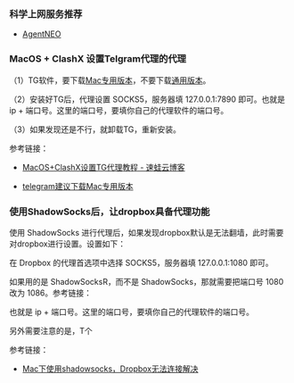 


### 科学上网服务推荐

- [AgentNEO](https://agneo.co/?rc=ut50176c)

### MacOS + ClashX 设置Telgram代理的代理

（1）TG软件，要下载[Mac专用版本](https://macos.telegram.org/)，不要下载[通用版本](https://desktop.telegram.org/)。

（2）安装好TG后，代理设置 SOCKS5，服务器填 127.0.0.1:7890 即可。也就是 ip + 端口号。这里的端口号，要填你自己的代理软件的端口号。

（3）如果发现还是不行，就卸载TG，重新安装。

参考链接：

- [MacOS+ClashX设置TG代理教程 - 速蛙云博客](https://suwav2ray.com/macos_clashx_tg/)

- [telegram建议下载Mac专用版本](https://github.com/Dreamacro/clash/issues/988)


### 使用ShadowSocks后，让dropbox具备代理功能

使用 ShadowSocks 进行代理后，如果发现dropbox默认是无法翻墙，此时需要对dropbox进行设置。设置如下：

在 Dropbox 的代理首选项中选择 SOCKS5，服务器填 127.0.0.1:1080 即可。


如果用的是 ShadowSocksR，而不是 ShadowSocks，那就需要把端口号 1080 改为 1086。参考链接：

也就是 ip + 端口号。这里的端口号，要填你自己的代理软件的端口号。

另外需要注意的是，T个

参考链接：

- [Mac下使用shadowsocks，Dropbox无法连接解决](https://tinyyi.com/post/qa/jie-jue-huan-xin-ssrhou-dropboxwu-fa-lian-jie-wen-ti)

